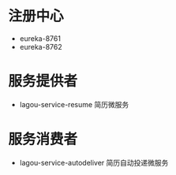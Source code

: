 
# 注册中心
- eureka-8761
- eureka-8762

# 服务提供者
- lagou-service-resume 简历微服务

# 服务消费者
- lagou-service-autodeliver 简历自动投递微服务
